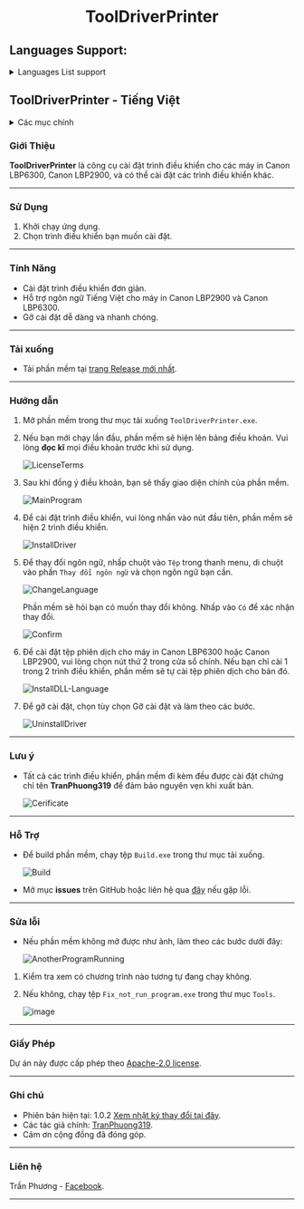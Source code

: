 
<h1 align="center">
  ToolDriverPrinter
</h1>

## Languages Support:
<details>
  <summary>Languages List support</summary>
  <ol>
    <li><a href="#tooldriverprinter---tiếng-việt">Vietnamese</a></li>
    <li><a href="#tooldriverprinter---english">English</a></li>
  </ol>
</details>

## **ToolDriverPrinter - Tiếng Việt**
<details>
  <summary>Các mục chính</summary>
  <ol>
    <li><a href="#sử-dụng">Sử Dụng</a></li>
    <li><a href="#tính-năng">Tính Năng</a></li>
    <li><a href="#tải-xuống">Tải xuống</a></li>
    <li><a href="#hướng-dẫn">Hướng dẫn</a></li>
    <li><a href="#lưu-ý">Lưu ý</a></li>
    <li><a href="#hỗ-trợ">Hỗ Trợ</a></li>
    <li><a href="#sửa-lỗi">Sửa lỗi</a></li>
    <li><a href="#giấy-phép">Giấy Phép</a></li>
    <li><a href="#ghi-chú">Ghi chú</a></li>
    <li><a href="#liên-hệ">Liên hệ</a></li>
  </ol>
</details>

### Giới Thiệu

**ToolDriverPrinter** là công cụ cài đặt trình điều khiển cho các máy in Canon LBP6300, Canon LBP2900, và có thể cài đặt các trình điều khiển khác.

---

### **Sử Dụng**

1. Khởi chạy ứng dụng.
2. Chọn trình điều khiển bạn muốn cài đặt.

---

### **Tính Năng**

- Cài đặt trình điều khiển đơn giản.
- Hỗ trợ ngôn ngữ Tiếng Việt cho máy in Canon LBP2900 và Canon LBP6300.
- Gỡ cài đặt dễ dàng và nhanh chóng.

---

### **Tải xuống**

- Tải phần mềm tại [trang Release mới nhất](https://github.com/TranPhuong319/ToolDriverPrinter/releases).

---

### **Hướng dẫn**

1. Mở phần mềm trong thư mục tải xuống `ToolDriverPrinter.exe`.

2. Nếu bạn mới chạy lần đầu, phần mềm sẽ hiện lên bảng điều khoản. Vui lòng **đọc kĩ** mọi điều khoản trước khi sử dụng.

    ![LicenseTerms](https://github.com/user-attachments/assets/997f5155-9055-416e-8ffc-aef6e5ca5e7c)


3. Sau khi đồng ý điều khoản, bạn sẽ thấy giao diện chính của phần mềm.

   ![MainProgram](https://github.com/user-attachments/assets/0fc1aa02-e43e-4a25-9ccc-aeaf5e9493d8)


4. Để cài đặt trình điều khiển, vui lòng nhấn vào nút đầu tiên, phần mềm sẽ hiện 2 trình điều khiển.

   ![InstallDriver](https://github.com/user-attachments/assets/bea878cd-aeb9-4595-9b2f-51a625121304)


5. Để thạy đổi ngôn ngữ, nhấp chuột vào `Tệp` trong thanh menu, di chuột vào phần `Thay đổi ngôn ngữ` và chọn ngôn ngữ bạn cần.

   ![ChangeLanguage](https://github.com/user-attachments/assets/57f5b582-3e9d-43d9-8659-e467a6caae8c)

   Phần mềm sẽ hỏi bạn có muốn thay đổi không. Nhấp vào `Có` để xác nhận thay đổi.

    ![Confirm](https://github.com/user-attachments/assets/a431d4b8-8c16-4f4c-a4b3-05fa5259634d)


6. Để cài đặt tệp phiên dịch cho máy in Canon LBP6300 hoặc Canon LBP2900, vui lòng chọn nút thứ 2 trong cửa sổ chính. Nếu bạn chỉ cài 1 trong 2 trình điều khiển, phần mềm sẽ tự cài tệp phiên dịch cho bản đó.

   ![InstallDLL-Language](https://github.com/user-attachments/assets/78b0307c-bcfd-4adb-9c95-c481c6bd8f29)


7. Để gỡ cài đặt, chọn tùy chọn Gỡ cài đặt và làm theo các bước.

    ![UninstallDriver](https://github.com/user-attachments/assets/a8d8be7b-2f39-4b6d-bedd-2230f09d706c)

---
### **Lưu ý**

- Tất cả các trình điều khiển, phần mềm đi kèm đều được cài đặt chứng chỉ tên **TranPhuong319** để đảm bảo nguyên vẹn khi xuất bản.
 
  ![Cerificate](https://github.com/user-attachments/assets/8dababc9-485f-4dcf-a247-6805ea219c68)
---
### **Hỗ Trợ**

- Để build phần mềm, chạy tệp `Build.exe` trong thư mục tải xuống.

  ![Build](https://github.com/user-attachments/assets/bee8a87a-bed2-4158-9d6e-503a02182215)

- Mở mục **issues** trên GitHub hoặc liên hệ qua [đây](https://github.com/TranPhuong319/ToolDriverCanon/issues) nếu gặp lỗi.

---

### **Sửa lỗi**

* Nếu phần mềm không mở được như ảnh, làm theo các bước dưới đây:

  ![AnotherProgramRunning](https://github.com/user-attachments/assets/838704df-dbd0-45c7-8bd9-c967f99bb439)

1. Kiểm tra xem có chương trình nào tương tự đang chạy không.
2. Nếu không, chạy tệp `Fix_not_run_program.exe` trong thư mục `Tools`.


   ![image](https://github.com/user-attachments/assets/9e9cc1f0-1819-47df-9be8-78a5eb5a561d)


---

### **Giấy Phép**

Dự án này được cấp phép theo [Apache-2.0 license](License/LICENSE-vi).

---

### **Ghi chú**

- Phiên bản hiện tại: 1.0.2 [Xem nhật ký thay đổi tại đây](ChangeLog.md).
- Các tác giả chính: [TranPhuong319](https://github.com/TranPhuong319).
- Cảm ơn cộng đồng đã đóng góp.

---

### **Liên hệ**

Trần Phương - [Facebook](https://www.facebook.com/tranphuong2504).

---

